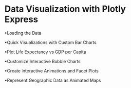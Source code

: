 # Data Visualization with Plotly Express

•Loading the Data 

•Quick Visualizations with Custom Bar Charts

•Plot Life Expectancy vs GDP per Capita

•Customize Interactive Bubble Charts

•Create Interactive Animations and Facet Plots

•Represent Geographic Data as Animated Maps
